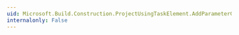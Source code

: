 ```yaml
---
uid: Microsoft.Build.Construction.ProjectUsingTaskElement.AddParameterGroup
internalonly: False
---
```

